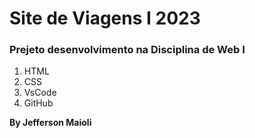 # Site de Viagens I 2023
### Prejeto desenvolvimento na Disciplina de Web I

 1. HTML
 2. CSS
 3. VsCode
 4. GitHub
 
**By Jefferson Maioli**
